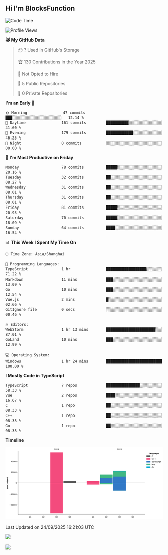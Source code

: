 ## Hi I'm BlocksFunction

 <!--START_SECTION:waka-->
![Code Time](http://img.shields.io/badge/Code%20Time-35%20hrs%201%20min-blue)

![Profile Views](http://img.shields.io/badge/Profile%20Views-0-blue)

**🐱 My GitHub Data** 

> 📦 ? Used in GitHub's Storage 
 > 
> 🏆 130 Contributions in the Year 2025
 > 
> 🚫 Not Opted to Hire
 > 
> 📜 5 Public Repositories 
 > 
> 🔑 0 Private Repositories 
 > 
**I'm an Early 🐤** 

```text
🌞 Morning                47 commits          ███░░░░░░░░░░░░░░░░░░░░░░   12.14 % 
🌆 Daytime                161 commits         ██████████░░░░░░░░░░░░░░░   41.60 % 
🌃 Evening                179 commits         ████████████░░░░░░░░░░░░░   46.25 % 
🌙 Night                  0 commits           ░░░░░░░░░░░░░░░░░░░░░░░░░   00.00 % 
```
📅 **I'm Most Productive on Friday** 

```text
Monday                   78 commits          █████░░░░░░░░░░░░░░░░░░░░   20.16 % 
Tuesday                  32 commits          ██░░░░░░░░░░░░░░░░░░░░░░░   08.27 % 
Wednesday                31 commits          ██░░░░░░░░░░░░░░░░░░░░░░░   08.01 % 
Thursday                 31 commits          ██░░░░░░░░░░░░░░░░░░░░░░░   08.01 % 
Friday                   81 commits          █████░░░░░░░░░░░░░░░░░░░░   20.93 % 
Saturday                 70 commits          █████░░░░░░░░░░░░░░░░░░░░   18.09 % 
Sunday                   64 commits          ████░░░░░░░░░░░░░░░░░░░░░   16.54 % 
```


📊 **This Week I Spent My Time On** 

```text
🕑︎ Time Zone: Asia/Shanghai

💬 Programming Languages: 
TypeScript               1 hr                ██████████████████░░░░░░░   71.22 % 
Markdown                 11 mins             ███░░░░░░░░░░░░░░░░░░░░░░   13.09 % 
Go                       10 mins             ███░░░░░░░░░░░░░░░░░░░░░░   12.54 % 
Vue.js                   2 mins              █░░░░░░░░░░░░░░░░░░░░░░░░   02.66 % 
GitIgnore file           0 secs              ░░░░░░░░░░░░░░░░░░░░░░░░░   00.46 % 

🔥 Editors: 
WebStorm                 1 hr 13 mins        ██████████████████████░░░   87.01 % 
GoLand                   10 mins             ███░░░░░░░░░░░░░░░░░░░░░░   12.99 % 

💻 Operating System: 
Windows                  1 hr 24 mins        █████████████████████████   100.00 % 
```

**I Mostly Code in TypeScript** 

```text
TypeScript               7 repos             ███████████████░░░░░░░░░░   58.33 % 
Vue                      2 repos             ████░░░░░░░░░░░░░░░░░░░░░   16.67 % 
C                        1 repo              ██░░░░░░░░░░░░░░░░░░░░░░░   08.33 % 
C++                      1 repo              ██░░░░░░░░░░░░░░░░░░░░░░░   08.33 % 
Go                       1 repo              ██░░░░░░░░░░░░░░░░░░░░░░░   08.33 % 
```



**Timeline**

![Lines of Code chart](https://raw.githubusercontent.com/BlocksFunction/BlocksFunction/main/assets/bar_graph.png)


 Last Updated on 24/09/2025 16:21:03 UTC
<!--END_SECTION:waka-->

![](https://github-readme-stats.vercel.app/api?username=BlocksFunction&show_icons=true&include_all_commits=true&include_orgs=true&count_private=true)

![](https://github-readme-stats.vercel.app/api/top-langs/?username=BlocksFunction&layout=compact)
